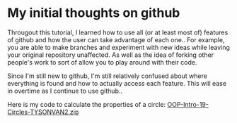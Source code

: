 # My initial thoughts on github
Througout this tutorial, I learned how to use all (or at least most of) features of github and how the user can take advantage of each one.. For example, you are able to make branches and experiment with new ideas while leaving your original repository unaffected. As well as the idea of forking other people's work to sort of allow you to play around with their code.

Since I'm still new to github, I'm still relatively confused about where everything is found and how to actually access each feature. This will ease in overtime as I continue to use github..

Here is my code to calculate the properties of a circle:
[OOP-Intro-19-Circles-TYSONVAN2.zip](https://github.com/TaisonVan/Github-Setup/files/9990911/OOP-Intro-19-Circles-TYSONVAN2.zip)

